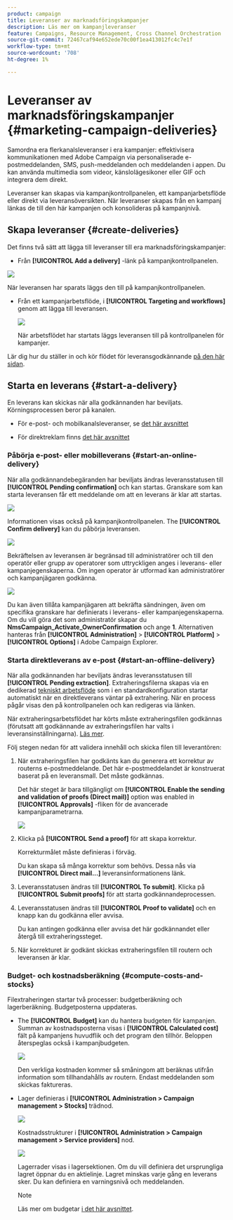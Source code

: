 ```yaml
---
product: campaign
title: Leveranser av marknadsföringskampanjer
description: Läs mer om kampanjleveranser
feature: Campaigns, Resource Management, Cross Channel Orchestration
source-git-commit: 72467caf94e652ede70c00f1ea413012fc4c7e1f
workflow-type: tm+mt
source-wordcount: '708'
ht-degree: 1%

---
```


# Leveranser av marknadsföringskampanjer {#marketing-campaign-deliveries}

Samordna era flerkanalsleveranser i era kampanjer: effektivisera kommunikationen med Adobe Campaign via personaliserade e-postmeddelanden, SMS, push-meddelanden och meddelanden i appen. Du kan använda multimedia som videor, känslolägesikoner eller GIF och integrera dem direkt.

Leveranser kan skapas via kampanjkontrollpanelen, ett kampanjarbetsflöde eller direkt via leveransöversikten. När leveranser skapas från en kampanj länkas de till den här kampanjen och konsolideras på kampanjnivå.

## Skapa leveranser {#create-deliveries}

Det finns två sätt att lägga till leveranser till era marknadsföringskampanjer:

* Från **[!UICONTROL Add a delivery]** -länk på kampanjkontrollpanelen.

![](assets/campaign_op_add_delivery.png)

När leveransen har sparats läggs den till på kampanjkontrollpanelen.

* Från ett kampanjarbetsflöde, i **[!UICONTROL Targeting and workflows]** genom att lägga till leveransen.

   ![](assets/campaign-wf-delivery.png)

   När arbetsflödet har startats läggs leveransen till på kontrollpanelen för kampanjer.

Lär dig hur du ställer in och kör flödet för leveransgodkännande [på den här sidan](marketing-campaign-approval.md).

## Starta en leverans {#start-a-delivery}

En leverans kan skickas när alla godkännanden har beviljats. Körningsprocessen beror på kanalen.

* För e-post- och mobilkanalsleveranser, se [det här avsnittet](#start-an-online-delivery)

* För direktreklam finns [det här avsnittet](#start-an-offline-delivery)

### Påbörja e-post- eller mobilleverans {#start-an-online-delivery}

När alla godkännandebegäranden har beviljats ändras leveransstatusen till **[!UICONTROL Pending confirmation]** och kan startas. Granskare som kan starta leveransen får ett meddelande om att en leverans är klar att startas.

![](assets/confirm-delivery.png)

Informationen visas också på kampanjkontrollpanelen. The **[!UICONTROL Confirm delivery]** kan du påbörja leveransen.

![](assets/confirm-delivery-from-dashboard.png)

Bekräftelsen av leveransen är begränsad till administratörer och till den operatör eller grupp av operatorer som uttryckligen anges i leverans- eller kampanjegenskaperna. Om ingen operator är utformad kan administratörer och kampanjägaren godkänna.

![](assets/select-delivery-reviewers.png)

Du kan även tillåta kampanjägaren att bekräfta sändningen, även om specifika granskare har definierats i leverans- eller kampanjegenskaperna. Om du vill göra det som administratör skapar du **NmsCampaign_Activate_OwnerConfirmation** och ange **1**. Alternativen hanteras från **[!UICONTROL Administration]** > **[!UICONTROL Platform]** > **[!UICONTROL Options]** i Adobe Campaign Explorer.


### Starta direktleverans av e-post {#start-an-offline-delivery}

När alla godkännanden har beviljats ändras leveransstatusen till **[!UICONTROL Pending extraction]**. Extraheringsfilerna skapas via en dedikerad [tekniskt arbetsflöde](../workflow/technical-workflows.md) som i en standardkonfiguration startar automatiskt när en direktleverans väntar på extrahering. När en process pågår visas den på kontrollpanelen och kan redigeras via länken.

När extraheringsarbetsflödet har körts måste extraheringsfilen godkännas (förutsatt att godkännande av extraheringsfilen har valts i leveransinställningarna). [Läs mer](marketing-campaign-approval.md#approving-an-extraction-file).

Följ stegen nedan för att validera innehåll och skicka filen till leverantören:

1. När extraheringsfilen har godkänts kan du generera ett korrektur av routerns e-postmeddelande. Det här e-postmeddelandet är konstruerat baserat på en leveransmall. Det måste godkännas.

   Det här steget är bara tillgängligt om **[!UICONTROL Enable the sending and validation of proofs (Direct mail)]** option was enabled in **[!UICONTROL Approvals]** -fliken för de avancerade kampanjparametrarna.

   ![](assets/enable-proof-validation.png)

1. Klicka på **[!UICONTROL Send a proof]** för att skapa korrektur.

   Korrekturmålet måste definieras i förväg.

   Du kan skapa så många korrektur som behövs. Dessa nås via **[!UICONTROL Direct mail...]** leveransinformationens länk.

1. Leveransstatusen ändras till **[!UICONTROL To submit]**. Klicka på **[!UICONTROL Submit proofs]** för att starta godkännandeprocessen.

1. Leveransstatusen ändras till **[!UICONTROL Proof to validate]** och en knapp kan du godkänna eller avvisa.

   Du kan antingen godkänna eller avvisa det här godkännandet eller återgå till extraheringssteget.

1. När korrekturet är godkänt skickas extraheringsfilen till routern och leveransen är klar.

### Budget- och kostnadsberäkning {#compute-costs-and-stocks}

Filextraheringen startar två processer: budgetberäkning och lagerberäkning. Budgetposterna uppdateras.

* The **[!UICONTROL Budget]** kan du hantera budgeten för kampanjen. Summan av kostnadsposterna visas i **[!UICONTROL Calculated cost]** fält på kampanjens huvudflik och det program den tillhör. Beloppen återspeglas också i kampanjbudgeten.

   ![](assets/campaign-budget-tab.png)

   Den verkliga kostnaden kommer så småningom att beräknas utifrån information som tillhandahålls av routern. Endast meddelanden som skickas faktureras.

* Lager definieras i **[!UICONTROL Administration > Campaign management > Stocks]** trädnod.

   ![](assets/campaign-stocks.png)

   Kostnadsstrukturer i **[!UICONTROL Administration > Campaign management > Service providers]** nod.

   ![](assets/campaign-service-providers.png)

   Lagerrader visas i lagersektionen. Om du vill definiera det ursprungliga lagret öppnar du en aktielinje. Lagret minskas varje gång en leverans sker. Du kan definiera en varningsnivå och meddelanden.


   >[!NOTE]
   >
   >Läs mer om budgetar [i det här avsnittet](providers--stocks-and-budgets.md).

